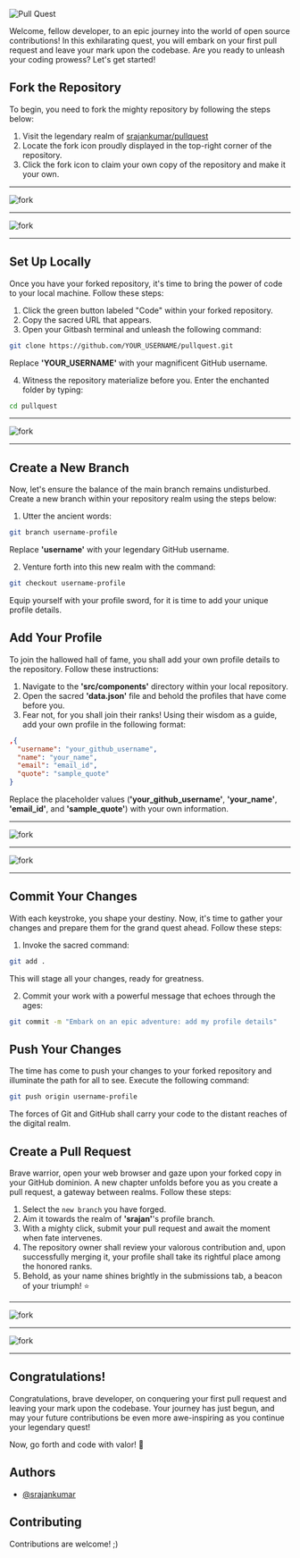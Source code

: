 ![Pull Quest](https://github.com/srajankumar/pullquest/blob/main/assets/title.png)

Welcome, fellow developer, to an epic journey into the world of open source contributions! In this exhilarating quest, you will embark on your first pull request and leave your mark upon the codebase. Are you ready to unleash your coding prowess? Let's get started!

## Fork the Repository

To begin, you need to fork the mighty repository by following the steps below:

1. Visit the legendary realm of <a href="https://github.com/srajankumar/pullquest">srajankumar/pullquest</a>
2. Locate the fork icon proudly displayed in the top-right corner of the repository.
3. Click the fork icon to claim your own copy of the repository and make it your own.

<hr/>

![fork](https://github.com/srajankumar/pullquest/blob/main/assets/fork.jpg)
<hr/>

![fork](https://github.com/srajankumar/pullquest/blob/main/assets/create_fork.jpg)
<hr/>

## Set Up Locally

Once you have your forked repository, it's time to bring the power of code to your local machine. Follow these steps:

1. Click the green button labeled "Code" within your forked repository.
2. Copy the sacred URL that appears.
3. Open your Gitbash terminal and unleash the following command:

```bash
git clone https://github.com/YOUR_USERNAME/pullquest.git
```

Replace <b>'YOUR_USERNAME'</b> with your magnificent GitHub username.

4. Witness the repository materialize before you. Enter the enchanted folder by typing:

```bash
cd pullquest
```

<hr/>

![fork](https://github.com/srajankumar/pullquest/blob/main/assets/clone_fork.jpg)
<hr/>

## Create a New Branch

Now, let's ensure the balance of the main branch remains undisturbed. Create a new branch within your repository realm using the steps below:

1. Utter the ancient words:

```bash
git branch username-profile
```

Replace <b>'username'</b> with your legendary GitHub username.

2. Venture forth into this new realm with the command:

```bash
git checkout username-profile
```

Equip yourself with your profile sword, for it is time to add your unique profile details.

## Add Your Profile

To join the hallowed hall of fame, you shall add your own profile details to the repository. Follow these instructions:

1. Navigate to the <b>'src/components'</b> directory within your local repository.
2. Open the sacred <b>'data.json'</b> file and behold the profiles that have come before you.
3. Fear not, for you shall join their ranks! Using their wisdom as a guide, add your own profile in the following format:

```json
,{
  "username": "your_github_username",
  "name": "your_name",
  "email": "email_id",
  "quote": "sample_quote"
}
```


Replace the placeholder values (<b>'your_github_username'</b>, <b>'your_name'</b>, <b>'email_id'</b>, and <b>'sample_quote'</b>) with your own information.

<hr/>

![fork](https://github.com/srajankumar/pullquest/blob/main/assets/locate_file.jpg)
<hr/>

![fork](https://github.com/srajankumar/pullquest/blob/main/assets/add_data.jpg)
<hr/>

## Commit Your Changes

With each keystroke, you shape your destiny. Now, it's time to gather your changes and prepare them for the grand quest ahead. Follow these steps:

1. Invoke the sacred command:

```bash
git add .
```

This will stage all your changes, ready for greatness.

2. Commit your work with a powerful message that echoes through the ages:

```bash
git commit -m "Embark on an epic adventure: add my profile details"
```

## Push Your Changes

The time has come to push your changes to your forked repository and illuminate the path for all to see. Execute the following command:

```bash
git push origin username-profile
```

The forces of Git and GitHub shall carry your code to the distant reaches of the digital realm.

## Create a Pull Request

Brave warrior, open your web browser and gaze upon your forked copy in your GitHub dominion. A new chapter unfolds before you as you create a pull request, a gateway between realms. Follow these steps:

1. Select the `new branch` you have forged.
2. Aim it towards the realm of <b>'srajan'</b>'s profile branch.
3. With a mighty click, submit your pull request and await the moment when fate intervenes.
4. The repository owner shall review your valorous contribution and, upon successfully merging it, your profile shall take its rightful place among the honored ranks.
5. Behold, as your name shines brightly in the submissions tab, a beacon of your triumph! ⭐

<hr/>

![fork](https://github.com/srajankumar/pullquest/blob/main/assets/open_pr.jpg)
<hr/>

![fork](https://github.com/srajankumar/pullquest/blob/main/assets/create_pr.jpg)
<hr/>

## Congratulations!

Congratulations, brave developer, on conquering your first pull request and leaving your mark upon the codebase. Your journey has just begun, and may your future contributions be even more awe-inspiring as you continue your legendary quest!

Now, go forth and code with valor! 🚀

## Authors

- [@srajankumar](https://github.com/srajankumar)

## Contributing

Contributions are welcome! ;)
